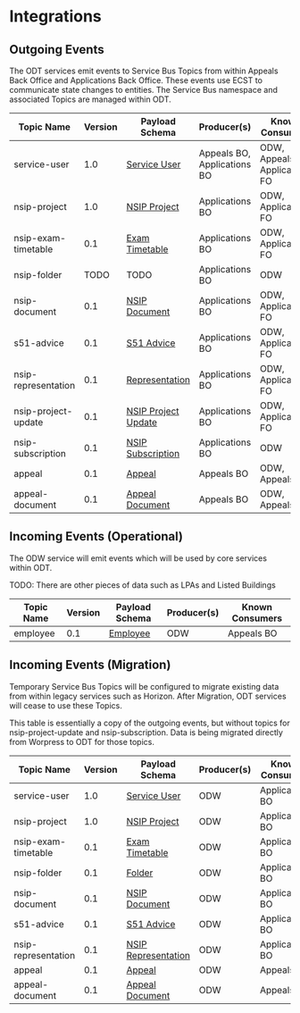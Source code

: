 # Integrations

## Outgoing Events

The ODT services emit events to Service Bus Topics from within Appeals Back Office and Applications Back Office. These events use ECST to communicate state changes to entities. The Service Bus namespace and associated Topics are managed within ODT.

| Topic Name          | Version | Payload Schema                                                                                                               | Producer(s)                 | Known Consumers                  |
| ------------------- | ------- | ---------------------------------------------------------------------------------------------------------------------------- | --------------------------- | -------------------------------- |
| service-user        | 1.0     | [Service User](https://github.com/Planning-Inspectorate/data-model/blob/main/schemas/service-user.schema.json)               | Appeals BO, Applications BO | ODW, Appeals FO, Applications FO |
| nsip-project        | 1.0     | [NSIP Project](https://github.com/Planning-Inspectorate/data-model/blob/main/schemas/nsip-project.schema.json)               | Applications BO             | ODW, Applications FO             |
| nsip-exam-timetable | 0.1     | [Exam Timetable](https://github.com/Planning-Inspectorate/data-model/blob/main/schemas/nsip-exam-timetable.schema.json)      | Applications BO             | ODW, Applications FO             |
| nsip-folder         | TODO    | TODO                                                                                                                         | Applications BO             | ODW                              |
| nsip-document       | 0.1     | [NSIP Document](https://github.com/Planning-Inspectorate/data-model/blob/main/schemas/nsip-document.schema.json)             | Applications BO             | ODW, Applications FO             |
| s51-advice          | 0.1     | [S51 Advice](https://github.com/Planning-Inspectorate/data-model/blob/main/schemas/s51-advice.schema.json)                   | Applications BO             | ODW, Applications FO             |
| nsip-representation | 0.1     | [Representation](https://github.com/Planning-Inspectorate/data-model/blob/main/schemas/nsip-representation.schema.json)      | Applications BO             | ODW, Applications FO             |
| nsip-project-update | 0.1     | [NSIP Project Update](https://github.com/Planning-Inspectorate/data-model/blob/main/schemas/nsip-project-update.schema.json) | Applications BO             | ODW, Applications FO             |
| nsip-subscription   | 0.1     | [NSIP Subscription](https://github.com/Planning-Inspectorate/data-model/blob/main/schemas/nsip-subscription.schema.json)     | Applications BO             | ODW                              |
| appeal              | 0.1     | [Appeal](../appeals/api/src/message-schemas/pins-appeal.schema.json)                                                         | Appeals BO                  | ODW, Appeals FO                  |
| appeal-document     | 0.1     | [Appeal Document](../appeals/api/src/message-schemas/pins-document.schema.json)                                              | Appeals BO                  | ODW, Appeals FO                  |

## Incoming Events (Operational)

The ODW service will emit events which will be used by core services within ODT.

TODO: There are other pieces of data such as LPAs and Listed Buildings

| Topic Name | Version | Payload Schema                                                                                         | Producer(s) | Known Consumers |
| ---------- | ------- | ------------------------------------------------------------------------------------------------------ | ----------- | --------------- |
| employee   | 0.1     | [Employee](https://github.com/Planning-Inspectorate/data-model/blob/main/schemas/employee.schema.json) | ODW         | Appeals BO      |

## Incoming Events (Migration)

Temporary Service Bus Topics will be configured to migrate existing data from within legacy services such as Horizon. After Migration, ODT services will cease to use these Topics.

This table is essentially a copy of the outgoing events, but without topics for nsip-project-update and nsip-subscription. Data is being migrated directly from Worpress to ODT for those topics.

| Topic Name          | Version | Payload Schema                                                                                                               | Producer(s) | Known Consumers |
| ------------------- | ------- | ---------------------------------------------------------------------------------------------------------------------------- | ----------- | --------------- |
| service-user        | 1.0     | [Service User](https://github.com/Planning-Inspectorate/data-model/blob/main/schemas/service-user.schema.json)               | ODW         | Applications BO |
| nsip-project        | 1.0     | [NSIP Project](https://github.com/Planning-Inspectorate/data-model/blob/main/schemas/nsip-project.schema.json)               | ODW         | Applications BO |
| nsip-exam-timetable | 0.1     | [Exam Timetable](https://github.com/Planning-Inspectorate/data-model/blob/main/schemas/nsip-exam-timetable.schema.json)      | ODW         | Applications BO |
| nsip-folder         | 0.1     | [Folder](https://github.com/Planning-Inspectorate/data-model/blob/main/schemas/folder.schema.json)                           | ODW         | Applications BO |
| nsip-document       | 0.1     | [NSIP Document](https://github.com/Planning-Inspectorate/data-model/blob/main/schemas/nsip-document.schema.json)             | ODW         | Applications BO |
| s51-advice          | 0.1     | [S51 Advice](https://github.com/Planning-Inspectorate/data-model/blob/main/schemas/s51-advice.schema.json)                   | ODW         | Applications BO |
| nsip-representation | 0.1     | [NSIP Representation](https://github.com/Planning-Inspectorate/data-model/blob/main/schemas/nsip-representation.schema.json) | ODW         | Applications BO |
| appeal              | 0.1     | [Appeal](../appeals/api/src/message-schemas/pins-appeal.schema.json)                                                         | ODW         | Appeals BO      |
| appeal-document     | 0.1     | [Appeal Document](../appeals/api/src/message-schemas/pins-document.schema.json)                                              | ODW         | Appeals BO      |
